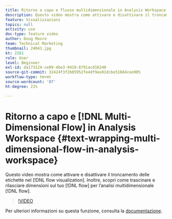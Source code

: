 ```yaml
---
title: Ritorno a capo e flusso multidimensionale in Analysis Workspace
description: Questo video mostra come attivare e disattivare il troncamento delle etichette nella visualizzazione di flusso. Inoltre, scopri come trascinare e rilasciare dimensioni sul tuo flusso per un’analisi di flusso multidimensionale.
feature: Visualizzazioni
topics: null
activity: use
doc-type: feature video
author: Doug Moore
team: Technical Marketing
thumbnail: 24041.jpg
kt: 2281
role: User
level: Beginner
exl-id: da173124-ce09-4be3-9418-8791acd16240
source-git-commit: 32424f3f2b05952fe4df9ea91dcbe51684cee905
workflow-type: tm+mt
source-wordcount: '87'
ht-degree: 21%

---
```


# Ritorno a capo e [!DNL Multi-Dimensional Flow] in Analysis Workspace {#text-wrapping-multi-dimensional-flow-in-analysis-workspace}

Questo video mostra come attivare e disattivare il troncamento delle etichette nel [!DNL flow visualization]. Inoltre, scopri come trascinare e rilasciare dimensioni sul tuo [!DNL flow] per l’analisi multidimensionale [!DNL flow].

>[!VIDEO](https://video.tv.adobe.com/v/24041/?quality=12)

Per ulteriori informazioni su questa funzione, consulta la [documentazione](https://marketing.adobe.com/resources/help/it_IT/analytics/analysis-workspace/flow.html).
